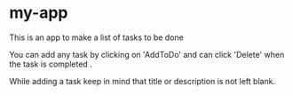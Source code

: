 # my-app

This is an app to make a list of tasks to be done 

 You can add any task by clicking on 'AddToDo' and can click 'Delete' when the task is completed .

  While adding a task keep in mind that title or description is not left blank.
